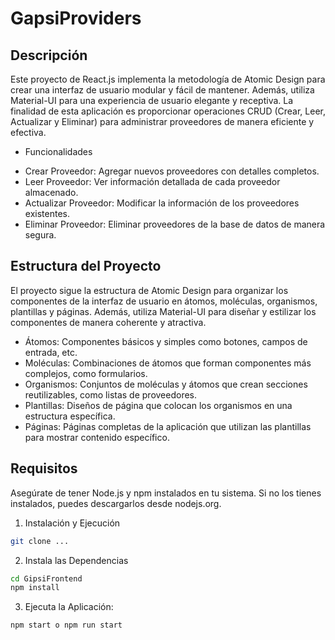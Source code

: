 # GapsiProviders

## Descripción
Este proyecto de React.js implementa la metodología de Atomic Design para crear una interfaz de usuario modular y fácil de mantener. Además, utiliza Material-UI para una experiencia de usuario elegante y receptiva. La finalidad de esta aplicación es proporcionar operaciones CRUD (Crear, Leer, Actualizar y Eliminar) para administrar proveedores de manera eficiente y efectiva.

- Funcionalidades
* Crear Proveedor: Agregar nuevos proveedores con detalles completos.
* Leer Proveedor: Ver información detallada de cada proveedor almacenado.
* Actualizar Proveedor: Modificar la información de los proveedores existentes.
* Eliminar Proveedor: Eliminar proveedores de la base de datos de manera segura.

## Estructura del Proyecto
El proyecto sigue la estructura de Atomic Design para organizar los componentes de la interfaz de usuario en átomos, moléculas, organismos, plantillas y páginas. Además, utiliza Material-UI para diseñar y estilizar los componentes de manera coherente y atractiva.

* Átomos: Componentes básicos y simples como botones, campos de entrada, etc.
* Moléculas: Combinaciones de átomos que forman componentes más complejos, como formularios.
* Organismos: Conjuntos de moléculas y átomos que crean secciones reutilizables, como listas de proveedores.
* Plantillas: Diseños de página que colocan los organismos en una estructura específica.
* Páginas: Páginas completas de la aplicación que utilizan las plantillas para mostrar contenido específico.

## Requisitos
Asegúrate de tener Node.js y npm instalados en tu sistema. Si no los tienes instalados, puedes descargarlos desde nodejs.org.

1. Instalación y Ejecución
```bash
git clone ...
```
2. Instala las Dependencias
```bash
cd GipsiFrontend
npm install
```
3. Ejecuta la Aplicación:
```bash
npm start o npm run start
```



